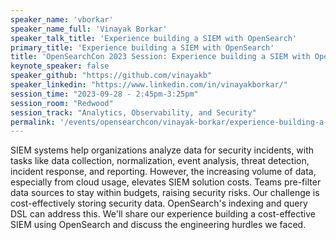 ```yaml
---
speaker_name: 'vborkar'
speaker_name_full: 'Vinayak Borkar'
speaker_talk_title: 'Experience building a SIEM with OpenSearch'
primary_title: 'Experience building a SIEM with OpenSearch'
title: 'OpenSearchCon 2023 Session: Experience building a SIEM with OpenSearch'
keynote_speaker: false
speaker_github: "https://github.com/vinayakb"
speaker_linkedin: "https://www.linkedin.com/in/vinayakborkar/"
session_time: "2023-09-28 - 2:45pm-3:25pm"
session_room: "Redwood"
session_track: "Analytics, Observability, and Security"
permalink: '/events/opensearchcon/vinayak-borkar/experience-building-a-siem-with-opensearch.html'
---
```


SIEM systems help organizations analyze data for security incidents, with tasks like data collection, normalization, event analysis, threat detection, incident response, and reporting. However, the increasing volume of data, especially from cloud usage, elevates SIEM solution costs. Teams pre-filter data sources to stay within budgets, raising security risks. Our challenge is cost-effectively storing security data. OpenSearch's indexing and query DSL can address this. We'll share our experience building a cost-effective SIEM using OpenSearch and discuss the engineering hurdles we faced.
